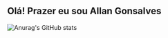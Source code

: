 ## Olá! Prazer eu sou Allan Gonsalves



![Anurag's GitHub stats](https://github-readme-stats.vercel.app/api?username=Allan1503&show_icons=true&theme=radical)
